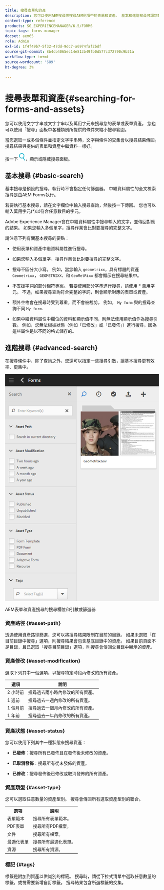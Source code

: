 ```yaml
---
title: 搜尋表單和資產
description: 您可以使用AEM搜尋來搜尋AEM例項中的表單和資產。 基本和進階搜尋可讓您快速找到資產。
content-type: reference
products: SG_EXPERIENCEMANAGER/6.5/FORMS
topic-tags: forms-manager
docset: aem65
role: Admin
exl-id: 1f4f49b7-5f32-47dd-9dc7-a6974faf2bdf
source-git-commit: 8b4cb4065ec14e813b49fb0d577c372790c9b21a
workflow-type: tm+mt
source-wordcount: '689'
ht-degree: 3%

---
```


# 搜尋表單和資產{#searching-for-forms-and-assets}

您可以使用文字字串或文字字串以及萬用字元來搜尋您的表單或表單資產。 您也可以使用「搜尋」面板中各種類別所提供的條件來縮小搜尋範圍。

當您選取一或多個條件並指定文字字串時，文字與條件的交集會以搜尋結果傳回。 搜尋結果與提供的表單和資產中繼資料一樣好。

按一下 ![aem6forms_search](assets/aem6forms_search.png)，顯示或隱藏搜尋面板。

## 基本搜尋 {#basic-search}

基本搜尋是預設的搜尋，執行時不會指定任何篩選器。 中繼資料屬性的全文檢索搜尋是由AEM Forms執行。

若要執行基本搜尋，請在文字欄位中輸入搜尋查詢，然後按一下傳回。 您也可以輸入萬用字元(&#42;)以符合任意數目的字元。

Adobe Experience Manager會在中繼資料屬性中搜尋輸入的文字，並傳回對應的結果。 如果您輸入多個單字，搜尋作業會比對要搜尋的完整文字。

請注意下列有關基本搜尋的要點：

* 使用表單和資產中繼資料屬性進行搜尋。
* 如果您輸入多個單字，搜尋作業會比對要搜尋的完整文字。
* 搜尋不區分大小寫。 例如，當您輸入 `geometrixx`，具有標題的資產 `Geometrixx`， `GEOMETRIXX`、和 `GeoMetRixx` 都會顯示在搜尋結果中。

* 不支援字詞的部分相符專案。 若要使用部分字串進行搜尋，請使用 &#42; 萬用字元。 不過，如果搜尋查詢符合完整的字詞，則會顯示對應的表單或資產。
* 額外空格會在搜尋時受到尊重，而不會被裁剪。 例如， `My form` 與的搜尋查詢不同 `My form`.

* 如果中繼資料屬性中欄位的資料和顯示值不同，則無法使用顯示值作為搜尋引數。 例如，您無法根據狀態（例如「已修改」或「已發佈」）進行搜尋，因為這些屬性是以不同的格式儲存的。

## 進階搜尋 {#advanced-search}

在搜尋條件中，除了查詢之外，您還可以指定一些搜尋引數，讓基本搜尋更有效率、更集中。

![AEM表單和資產搜尋的搜尋欄位和引數或篩選器](assets/search_forms_assets.png)

AEM表單和資產搜尋的搜尋欄位和引數或篩選器

### 資產路徑 {#asset-path}

透過使用資產路徑篩選，您可以將搜尋結果限制在目前的目錄。 如果未選取「在目前目錄中搜尋」選項，則搜尋結果會包含基底目錄中的資產。 如果目前頁面不是目錄，且已選取「搜尋目前目錄」選項，則搜尋會傳回父目錄中顯示的資產。

### 資產修改 {#asset-modification}

選取下列其中一個選項，以搜尋特定時段內修改的所有資產。

| **選項** | **說明** |
|---|---|
| 2 小時前 | 搜尋過去兩小時內修改的所有資產。 |
| 1 週前 | 搜尋過去一週內修改的所有資產。 |
| 1 個月前 | 搜尋過去一個月內修改的所有資產。 |
| 1 年前 | 搜尋過去一年內修改的所有資產。 |

### 資產狀態 {#asset-status}

您可以使用下列其中一種狀態來搜尋資產：

* **已發佈**：搜尋所有已發佈且在發佈後未修改的資產。

* **已取消發佈**：搜尋所有從未發佈的資產。

* **已修改**：搜尋發佈後已修改或取消發佈的所有資產。

### 資產類型 {#asset-type}

您可以選取任意數量的資產型別。 搜尋會傳回所有選取資產型別的聯合。

<table>
 <tbody>
  <tr>
   <th>選項</th> 
   <th>說明</th> 
  </tr>
  <tr>
   <td>表單範本<br /> </td> 
   <td>搜尋所有表單範本。<br /> </td> 
  </tr>
  <tr>
   <td>PDF表單</td> 
   <td>搜尋所有PDF檔案。</td> 
  </tr>
  <tr>
   <td>文件</td> 
   <td>搜尋所有檔案。</td> 
  </tr>
  <tr>
   <td>最適化表單<br /> </td> 
   <td>搜尋所有最適化表單。</td> 
  </tr>
  <tr>
   <td>資源</td> 
   <td>搜尋所有資源。<br /> </td> 
  </tr>
 </tbody>
</table>

### 標記 {#tags}

標籤是附加到資產以供識別的標籤。 搜尋時，請從下拉式清單中選取任意數量的標籤，或視需要新增自訂標籤。 搜尋結果包含所選標籤的交集。
